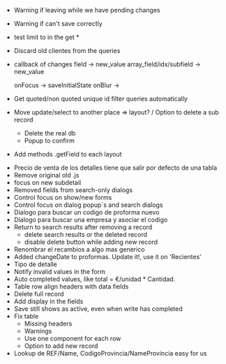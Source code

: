 - Warning if leaving while we have pending changes
- Warning if can't save correctly
- test limit to in the get *
- Discard old clientes from the queries

- callback of changes
    field -> new_value
    array_field/idx/subfield -> new_value

    onFocus -> saveInitialState
    onBlur  -> 


- Get quoted/non quoted unique id filter queries automatically
- Move update/select to another place => layout?
/ Option to delete a sub record
  + Delete the real db
  - Popup to confirm
- Add methods .getField to each layout

+ Precio de venta de los detalles tiene que salir por defecto de una tabla
+ Remove original old .js
+ focus on new subdetail
+ Removed fields from search-only dialogs
+ Control focus on show/new forms
+ Control focus on dialog popup´s and search dialogs
+ Dialogo para buscar un codigo de proforma nuevo
+ Dialogo para buscar una empresa y asociar el codigo
+ Return to search results after removing a record
  + delete search results or the deleted record
  + disable delete button while adding new record
+ Renombrar el recambios a algo mas generico
+ Added changeDate to proformas. Update it!, use it on 'Recientes'
+ Tipo de detalle
+ Notify invalid values in the form
+ Auto completed values, like total = €/unidad * Cantidad.
+ Table row align headers with data fields
+ Delete full record
+ Add display in the fields
+ Save still shows as active, even when write has completed
+ Fix table 
  + Missing headers
  + Warnings
  + Use one component for each row
  + Option to add new record
+ Lookup de REF/Name, CodigoProvincia/NameProvincia easy for us
